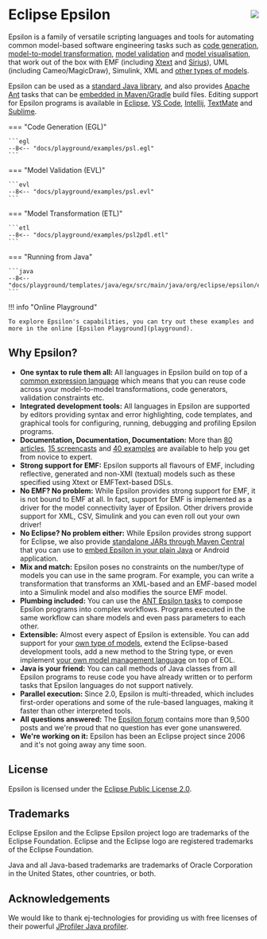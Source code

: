 # Eclipse Epsilon <a href="forum"><img src="assets/images/forum-badge.svg" style="float:right;position:relative;top:8px"></a>

Epsilon is a family of versatile scripting languages and tools for automating common model-based software engineering tasks such as [code generation](doc/egl.md), [model-to-model transformation](doc/etl.md), [model validation](doc/evl.md) and [model visualisation](doc/picto/index.md), that work out of the box with EMF (including [Xtext](https://www.eclipse.org/Xtext) and [Sirius](https://www.eclipse.org/sirius)), UML (including Cameo/MagicDraw), Simulink, XML and [other types of models](doc/emc.md).

Epsilon can be used as a [standard Java library](getting-started.md/#using-epsilon-as-a-java-library), and also provides [Apache Ant](doc/workflow.md) tasks that can be [embedded in Maven/Gradle](getting-started.md/#epsilon-in-mavengradle-builds) build files. Editing support for Epsilon programs is available in [Eclipse](download/index.md), [VS Code](doc/articles/vscode/index.md), [Intellij](https://github.com/epsilonlabs/epsilon.tmbundle?tab=readme-ov-file#importing-in-intellij), [TextMate](https://github.com/epsilonlabs/epsilon.tmbundle?tab=readme-ov-file#importing-in-textmate) and [Sublime](https://github.com/epsilonlabs/sublime).

=== "Code Generation (EGL)"

    ```egl
    --8<-- "docs/playground/examples/psl.egl"
    ```

=== "Model Validation (EVL)"

    ```evl
    --8<-- "docs/playground/examples/psl.evl"
    ```

=== "Model Transformation (ETL)"

    ```etl
    --8<-- "docs/playground/examples/psl2pdl.etl"
    ```

=== "Running from Java"

    ```java
    --8<-- "docs/playground/templates/java/egx/src/main/java/org/eclipse/epsilon/examples/Example.java"
    ```

!!! info "Online Playground"

    To explore Epsilon's capabilities, you can try out these examples and more in the online [Epsilon Playground](playground).

<!--
## Installation

Download the [Eclipse Installer](https://wiki.eclipse.org/Eclipse_Installer) and select Epsilon, as shown below. Note that you will need a Java Runtime Environment installed on your system. More options for downloading Epsilon (update sites, Maven) are [available here](download).

![Epsilon in Eclipse Installer](assets/images/eclipse-installer.png)
-->

## Why Epsilon?

- **One syntax to rule them all:** All languages in Epsilon build on top of a [common expression language](doc/eol) which means that you can reuse code across your model-to-model transformations, code generators, validation constraints etc.
- **Integrated development tools:**  All languages in Epsilon are supported by editors providing syntax and error highlighting, code templates, and graphical tools for configuring, running, debugging and profiling Epsilon programs. 
- **Documentation, Documentation, Documentation:** More than [80 articles](doc/articles), [15 screencasts](doc/screencasts) and [40 examples](examples) are available to help you get from novice to expert.
- **Strong support for EMF:** Epsilon supports all flavours of EMF, including reflective, generated and non-XMI (textual) models such as these specified using Xtext or EMFText-based DSLs.
- **No EMF? No problem:** While Epsilon provides strong support for EMF, it is not bound to EMF at all. In fact, support for EMF is implemented as a driver for the model connectivity layer of Epsilon. Other drivers provide support for XML, CSV, Simulink and you can even roll out your own driver!
- **No Eclipse? No problem either:** While Epsilon provides strong support for Eclipse, we also provide [standalone JARs through Maven Central](download/#maven) that you can use to [embed Epsilon in your plain Java](doc/articles/run-epsilon-from-java) or Android application.
- **Mix and match:** Epsilon poses no constraints on the number/type of models you can use in the same program. For example, you can write a transformation that transforms an XML-based and an EMF-based model into a Simulink model and also modifies the source EMF model.
- **Plumbing included:** You can use the [ANT Epsilon tasks](doc/workflow) to compose Epsilon programs into complex workflows. Programs executed in the same workflow can share models and even pass parameters to each other.
- **Extensible:** Almost every aspect of Epsilon is extensible. You can add support for your [own type of models](doc/articles/developing-a-new-emc-driver), extend the Eclipse-based development tools, add a new method to the String type, or even implement [your own model management language](doc/articles/developing-a-new-language) on top of EOL.
- **Java is your friend:** You can call methods of Java classes from all Epsilon programs to reuse code you have already written or to perform tasks that Epsilon languages do not support natively.
- **Parallel execution:** Since 2.0, Epsilon is multi-threaded, which includes first-order operations and some of the rule-based languages, making it faster than other interpreted tools.
- **All questions answered:** The [Epsilon forum](forum) contains more than 9,500 posts and we're proud that no question has ever gone unanswered.
- **We're working on it:** Epsilon has been an Eclipse project since 2006 and it's not going away any time soon.

## License

Epsilon is licensed under the [Eclipse Public License 2.0](https://www.eclipse.org/legal/epl-2.0/).

## Trademarks

Eclipse Epsilon and the Eclipse Epsilon project logo are trademarks of the Eclipse Foundation. Eclipse and the Eclipse logo are registered trademarks of the Eclipse Foundation.

Java and all Java-based trademarks are trademarks of Oracle Corporation in the United States, other countries, or both.

## Acknowledgements

We would like to thank ej-technologies for providing us with free licenses of their powerful [JProfiler Java profiler](https://www.ej-technologies.com/products/jprofiler/overview.html).